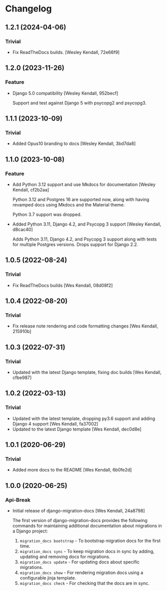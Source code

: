 # Changelog

## 1.2.1 (2024-04-06)

### Trivial

  - Fix ReadTheDocs builds. [Wesley Kendall, 72e66f9]

## 1.2.0 (2023-11-26)

### Feature

  - Django 5.0 compatibility [Wesley Kendall, 952becf]

    Support and test against Django 5 with psycopg2 and psycopg3.

## 1.1.1 (2023-10-09)

### Trivial

  - Added Opus10 branding to docs [Wesley Kendall, 3bd7da8]

## 1.1.0 (2023-10-08)

### Feature

  - Add Python 3.12 support and use Mkdocs for documentation [Wesley Kendall, cf2b2aa]

    Python 3.12 and Postgres 16 are supported now, along with having revamped docs using Mkdocs and the Material theme.

    Python 3.7 support was dropped.
  - Added Python 3.11, Django 4.2, and Psycopg 3 support [Wesley Kendall, d8cac40]

    Adds Python 3.11, Django 4.2, and Psycopg 3 support along with tests for multiple Postgres versions. Drops support for Django 2.2.

## 1.0.5 (2022-08-24)

### Trivial

  - Fix ReadTheDocs builds [Wes Kendall, 08d08f2]

## 1.0.4 (2022-08-20)

### Trivial

  - Fix release note rendering and code formatting changes [Wes Kendall, 215910b]

## 1.0.3 (2022-07-31)

### Trivial

  - Updated with the latest Django template, fixing doc builds [Wes Kendall, cfbe987]

## 1.0.2 (2022-03-13)

### Trivial

  - Updated with the latest template, dropping py3.6 support and adding Django 4 support [Wes Kendall, fa37002]
  - Updated to the latest Django template [Wes Kendall, dec0d8e]

## 1.0.1 (2020-06-29)

### Trivial

  - Added more docs to the README [Wes Kendall, 6b0fe2d]

## 1.0.0 (2020-06-25)

### Api-Break

  - Initial release of django-migration-docs [Wes Kendall, 24a8798]

    The first version of django-migration-docs provides the following
    commands for maintaining additional documentation about migrations
    in a Django project:
    1. ``migration_docs bootstrap`` - To bootstrap migration docs for the first time.
    2. ``migration_docs sync`` - To keep migration docs in sync by adding, updating
       and removing docs for migrations.
    3. ``migration_docs update`` - For updating docs about specific migrations.
    4. ``migration_docs show`` - For rendering migration docs using a configurable
       jinja template.
    5. ``migration_docs check`` - For checking that the docs are in sync.
